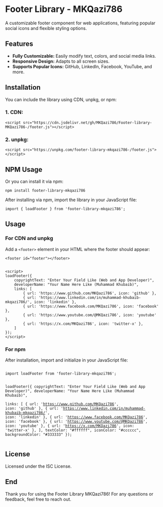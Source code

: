 <h1>Footer Library - MKQazi786</h1>
<p>A customizable footer component for web applications, featuring popular social icons and flexible styling options.</p>

<h2>Features</h2>
<ul>
    <li><strong>Fully Customizable:</strong> Easily modify text, colors, and social media links.</li>
    <li><strong>Responsive Design:</strong> Adapts to all screen sizes.</li>
    <li><strong>Supports Popular Icons:</strong> GitHub, LinkedIn, Facebook, YouTube, and more.</li>
</ul>

<h2>Installation</h2>
<p>You can include the library using CDN, unpkg, or npm:</p>

<h3>1. CDN:</h3>
<pre><code>&lt;script src="https://cdn.jsdelivr.net/gh/MKQazi786/Footer-library-MKQazi786-/footer.js"&gt;&lt;/script&gt;</code></pre>

<h3>2. unpkg:</h3>
<pre><code>&lt;script src="https://unpkg.com/footer-library-mkqazi786-/footer.js"&gt;&lt;/script&gt;</code></pre>

<h2>NPM Usage</h2>
<p>Or you can install it via npm:</p>
<pre><code>npm install footer-library-mkqazi786</code></pre>
<p>After installing via npm, import the library in your JavaScript file:</p>
<pre><code>import { loadFooter } from 'footer-library-mkqazi786';</code></pre>

<h2>Usage</h2>
<h3>For CDN and unpkg</h3>
<p>Add a <code>&lt;footer&gt;</code> element in your HTML where the footer should appear:</p>
<pre><code>&lt;footer id="footer"&gt;&lt;/footer&gt;</code></pre>

<pre><code>
&lt;script&gt;
loadFooter({
    copyrightText: "Enter Your Field Like (Web and App Developer)",
    developerName: "Your Name Here Like (Muhammad Khubaib)",  
    links: [
        { url: 'https://www.github.com/MKQazi786', icon: 'github' },
        { url: 'https://www.linkedin.com/in/muhammad-khubaib-mkqazi786/', icon: 'linkedin' },
        { url: 'https://www.facebook.com/MKQazi786', icon: 'facebook' },
        { url: 'https://www.youtube.com/@MKQazi786', icon: 'youtube' },
        { url: 'https://x.com/MKQazi786', icon: 'twitter-x' },
    ]
});
&lt;/script&gt;
</code></pre>

<h3>For npm</h3>
<p>After installation, import and initialize in your JavaScript file:</p>
<pre><code>
import loadFooter from 'footer-library-mkqazi786';

loadFooter({
    copyrightText: "Enter Your Field Like (Web and App Developer)",
    developerName: "Your Name Here Like (Muhammad Khubaib)",  
    links: [
        { url: 'https://www.github.com/MKQazi786', icon: 'github' },
        { url: 'https://www.linkedin.com/in/muhammad-khubaib-mkqazi786/', icon: 'linkedin' },
        { url: 'https://www.facebook.com/MKQazi786', icon: 'facebook' },
        { url: 'https://www.youtube.com/@MKQazi786', icon: 'youtube' },
        { url: 'https://x.com/MKQazi786', icon: 'twitter-x' },
    ],
    textColor: "#ffffff",
    iconColor: "#cccccc",
    backgroundColor: "#333333"
});
</code></pre>

<h2>License</h2>
<p>Licensed under the ISC License.</p>

<h2>End</h2>
<p>Thank you for using the Footer Library MKQazi786! For any questions or feedback, feel free to reach out.</p>
